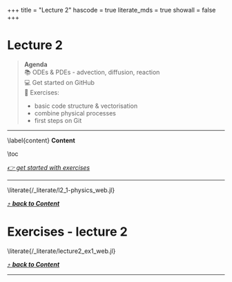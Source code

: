 +++
title = "Lecture 2"
hascode = true
literate_mds = true
showall = false
+++

# Lecture 2

> **Agenda**\
> :books: ODEs & PDEs - advection, diffusion, reaction\
> :computer: Get started on GitHub\
> :construction: Exercises:
> - basic code structure & vectorisation
> - combine physical processes
> - first steps on Git

--- 

\label{content}
**Content**

\toc

[_👉 get started with exercises_](#exercises_-_lecture_2)

---

\literate{/_literate/l2_1-physics_web.jl}

[⤴ _**back to Content**_](#content)

# Exercises - lecture 2

\literate{/_literate/lecture2_ex1_web.jl}

[⤴ _**back to Content**_](#content)

---
